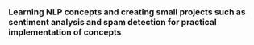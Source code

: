### Learning NLP concepts and creating small projects such as sentiment analysis and spam detection for practical implementation of concepts
